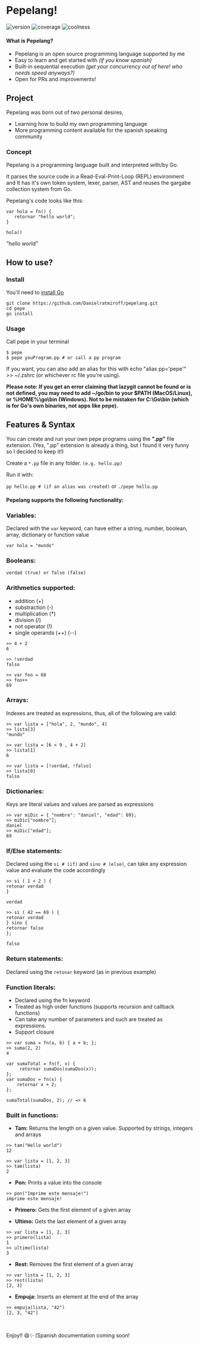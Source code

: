 # Pepelang!
![version](https://img.shields.io/badge/version-0.3-green)
![coverage](https://img.shields.io/badge/coverage-85-yellowgreen)
![coolness](https://img.shields.io/badge/coolness-99-blue)


#### What is Pepelang?
 - Pepelang is an open source programming language supported by me 
 - Easy to learn and get started with *(if you know spanish)*
 - Built-in sequential execution *(get your concurrency out of here! who needs speed anyways?)*
 - Open for PRs and improvements!

## Project
Pepelang was born out of two personal desires, 
- Learning how to build my own programming language 
- More programming content available for the spanish speaking community

### Concept
Pepelang is a programming language built and interpreted with/by Go.

It parses the source code in a Read-Eval-Print-Loop (REPL) environment and It has it's own token system, lexer, parser, AST and reuses the gargabe collection system from Go. 

Pepelang's code looks like this:

```
var hola = fn() { 
   retornar "hello world";
}

hola()
```
    
*"hello world"*
    
## How to use?

### Install
You'll need to [install Go](https://go.dev/doc/install)

```
git clone https://github.com/Danielratmiroff/pepelang.git
cd pepe
go install
```

### Usage
Call pepe in your terminal

```
$ pepe
$ pepe youProgram.pp # or call a pp program
```


If you want, you can also add an alias for this with echo "alias pp='pepe'" >> ~/.zshrc (or whichever rc file you're using).

**Please note: If you get an error claiming that lazygit cannot be found or is not defined, you may need to add ~/go/bin to your $PATH (MacOS/Linux), or %HOME%\go\bin (Windows). Not to be mistaken for C:\Go\bin (which is for Go's own binaries, not apps like pepe).**

## Features & Syntax
You can create and run your own pepe programs using the **".pp"** file extension. (Yes, ".pp" extension is already a thing, but I found it very funny so I decided to keep it!)

Create a `*.pp` file in any folder. `(e.g. hello.pp)`

Run it with:

`pp hello.pp # (if an alias was created)` or `./pepe hello.pp`

#### Pepelang supports the following functionality:

### Variables:

Declared with the `var` keyword, can have either a string, number, boolean, array, dictionary or function value

```
var hola = "mundo"
```

### Booleans:

```
verdad (true) or falso (false)
```

### Arithmetics supported:
- addition (+)
- substraction (-)
- multiplication (*)
- division (/)
- not operator (!)
- single operands (++) (--)
	
```
>> 4 + 2
6
```

```
>> !verdad
falso
```

```
>> var foo = 68
>> foo++
69
```

### Arrays:

Indexes are treated as expressions, thus, all of the following are valid:

```
>> var lista = ["hola", 2, "mundo", 4]
>> lista[3]
"mundo"
```

```
>> var lista = [6 < 9 , 4 + 2]
>> lista[1]
6
```
```
>> var lista = [!verdad, !falso]
>> lista[0]
falso
```

### Dictionaries:

Keys are literal values and values are parsed as expressions

```
>> var miDic = { "nombre": "daniel", "edad": 69}; 
>> miDic["nombre"];
daniel 
>> miDic["edad"]; 
69 
```

### If/Else statements:

Declared using the `si # (if)` and `sino # (else)`, can take any expression value and evaluate the code accordingly

```
>> si ( 1 < 2 ) { 
retonar verdad
}

verdad
```

```
>> si ( 42 == 69 ) { 
retonar verdad 
} sino { 
retornar falso
};

falso
```

### Return statements:

Declared using the `retonar` keyword (as in previous example)

### Function literals:
- Declared using the fn keyword
- Treated as high order functions (supports recursion and callback functions)
- Can take any number of parameters and such are treated as expressions.
- Support closure

```
>> var suma = fn(a, b) { a + b; };
>> suma(2, 2)
4
```

```
var sumaTotal = fn(f, x) { 
	 retornar sumaDos(sumaDos(x)); 
}; 
var sumaDos = fn(x) { 
	retornar x + 2; 
}; 

sumaTotal(sumaDos, 2); // => 6
```


### Built in functions:

- **Tam:**
Returns the length on a given value. Supported by strings, integers and arrays

```
>> tam("Hello world")
12
```

```
>> var lista = [1, 2, 3]
>> tam(lista)
2
```

- **Pon:**
Prints a value into the console

```
>> pon("Imprime este mensaje!")
imprime este mensaje!
```

- **Primero:**
Gets the first element of a given array

- **Ultimo:**
Gets the last element of a given array

```
>> var lista = [1, 2, 3]
>> primero(lista)
1
>> ultimo(lista)
3
```

- **Rest:**
Removes the first element of a given array

```
>> var lista = [1, 2, 3]
>> rest(lista)
[2, 3]
```

- **Empuja:**
Inserts an element at the end of the array

```
>> empuja(lista, "42")
[2, 3, "42"]
```

<br>

Enjoy!! 😄✨ (Spanish documentation coming soon! 
